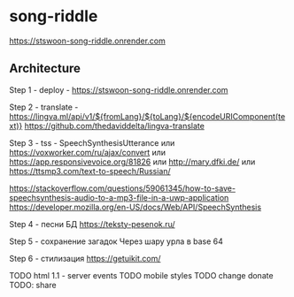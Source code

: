 # song-riddle

https://stswoon-song-riddle.onrender.com

## Architecture

Step 1 - deploy - https://stswoon-song-riddle.onrender.com

Step 2 - translate - https://lingva.ml/api/v1/${fromLang}/${toLang}/${encodeURIComponent(text)}
https://github.com/thedaviddelta/lingva-translate

Step 3 - tss - SpeechSynthesisUtterance
или https://voxworker.com/ru/ajax/convert
или https://app.responsivevoice.org/81826
или http://mary.dfki.de/
или https://ttsmp3.com/text-to-speech/Russian/

https://stackoverflow.com/questions/59061345/how-to-save-speechsynthesis-audio-to-a-mp3-file-in-a-uwp-application
https://developer.mozilla.org/en-US/docs/Web/API/SpeechSynthesis

Step 4 - песни БД
https://teksty-pesenok.ru/

Step 5 - сохранение загадок 
Через шару урла в base 64

Step 6 - стилизация
https://getuikit.com/


TODO html 1.1 - server events
TODO mobile styles
TODO change donate
TODO: share
